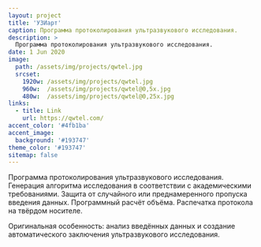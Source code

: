 ```yaml
---
layout: project
title: 'УЗИарт'
caption: Программа протоколирования ультразвукового исследования.
description: >
  Программа протоколирования ультразвукового исследования.
date: 1 Jun 2020
image: 
  path: /assets/img/projects/qwtel.jpg
  srcset: 
    1920w: /assets/img/projects/qwtel.jpg
    960w:  /assets/img/projects/qwtel@0,5x.jpg
    480w:  /assets/img/projects/qwtel@0,25x.jpg
links:
  - title: Link
    url: https://qwtel.com/
accent_color: '#4fb1ba'
accent_image:
  background: '#193747'
theme_color: '#193747'
sitemap: false
---
```



Программа протоколирования ультразвукового исследования. Генерация алгоритма исследования в соответствии с академическими требованиями. Защита от случайного или преднамеренного пропуска введения данных. Программный расчёт объёма. Распечатка протокола на твёрдом носителе.

Оригинальная особенность: анализ введённых данных и создание автоматического заключения ультразвукового исследования.
